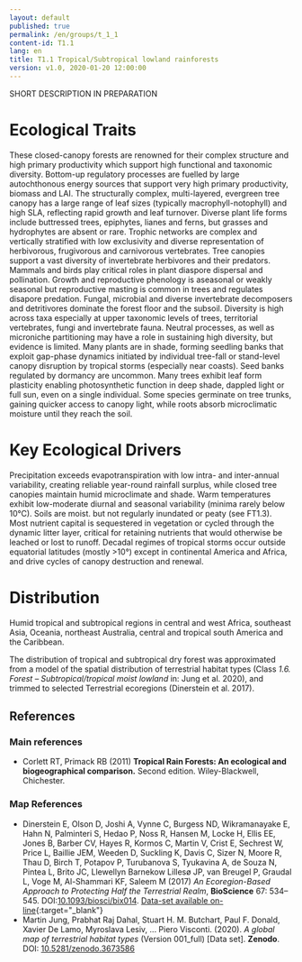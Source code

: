 ```yaml
---
layout: default
published: true
permalink: /en/groups/t_1_1
content-id: T1.1
lang: en
title: T1.1 Tropical/Subtropical lowland rainforests
version: v1.0, 2020-01-20 12:00:00
---
```


SHORT DESCRIPTION IN PREPARATION

# Ecological Traits

These closed-canopy forests are renowned for their complex structure and high primary productivity which support high functional and taxonomic diversity. Bottom-up regulatory processes are fuelled by large autochthonous energy sources that support very high primary productivity, biomass and LAI. The structurally complex, multi-layered, evergreen tree canopy has a large range of leaf sizes (typically macrophyll-notophyll) and high SLA, reflecting rapid growth and leaf turnover. Diverse plant life forms include buttressed trees, epiphytes, lianes and ferns, but grasses and hydrophytes are absent or rare. Trophic networks are complex and vertically stratified with low exclusivity and diverse representation of herbivorous, frugivorous and carnivorous vertebrates. Tree canopies support a vast diversity of invertebrate herbivores and their predators. Mammals and birds play critical roles in plant diaspore dispersal and pollination. Growth and reproductive phenology is aseasonal or weakly seasonal but reproductive masting is common in trees and regulates disapore predation. Fungal, microbial and diverse invertebrate decomposers and detritivores dominate the forest floor and the subsoil.  Diversity is high across taxa especially at upper taxonomic levels of trees, territorial vertebrates, fungi and invertebrate fauna. Neutral processes, as well as microniche partitioning may have a role in sustaining high diversity, but evidence is limited. Many plants are in shade, forming seedling banks that exploit gap-phase dynamics initiated by individual tree-fall or stand-level canopy disruption by tropical storms (especially near coasts). Seed banks regulated by dormancy are uncommon. Many trees exhibit leaf form plasticity enabling photosynthetic function in deep shade, dappled light or full sun, even on a single individual. Some species germinate on tree trunks, gaining quicker access to canopy light, while roots absorb microclimatic moisture until they reach the soil.

# Key Ecological Drivers

Precipitation exceeds evapotranspiration with low intra- and inter-annual variability, creating reliable year-round rainfall surplus, while closed tree canopies maintain humid microclimate and shade. Warm temperatures exhibit low-moderate diurnal and seasonal variability (minima rarely below 10°C). Soils are moist. but not regularly inundated or peaty (see FT1.3). Most nutrient capital is sequestered in vegetation or cycled through the dynamic litter layer, critical for retaining nutrients that would otherwise be leached or lost to runoff. Decadal regimes of tropical storms occur outside equatorial latitudes (mostly >10°) except in continental America and Africa, and drive cycles of canopy destruction and renewal.

# Distribution

Humid tropical and subtropical regions in central and west Africa, southeast Asia, Oceania, northeast Australia, central and tropical south America and the Caribbean.

The distribution of tropical and subtropical dry forest was approximated from a model of the spatial distribution of terrestrial habitat types (Class *1.6. Forest – Subtropical/tropical moist lowland* in: Jung et al. 2020), and trimmed to selected Terrestrial ecoregions (Dinerstein et al. 2017).

## References

### Main references
* Corlett RT, Primack RB (2011) **Tropical Rain Forests: An ecological and biogeographical comparison.** Second edition. Wiley-Blackwell, Chichester.

### Map References
* Dinerstein E, Olson D, Joshi A, Vynne C, Burgess ND, Wikramanayake E, Hahn N, Palminteri S, Hedao P, Noss R, Hansen M, Locke H, Ellis EE, Jones B, Barber CV, Hayes R, Kormos C, Martin V, Crist E, Sechrest W, Price L, Baillie JEM, Weeden D, Suckling K, Davis C, Sizer N, Moore R, Thau D, Birch T, Potapov P, Turubanova S, Tyukavina A, de Souza N, Pintea L, Brito JC, Llewellyn Barnekow Lillesø JP, van Breugel P, Graudal L, Voge M, Al-Shammari KF, Saleem M (2017) *An Ecoregion-Based Approach to Protecting Half the Terrestrial Realm*, **BioScience** 67: 534–545. DOI:[10.1093/biosci/bix014](https://doi.org/10.1093/biosci/bix014). [Data-set available on-line](https://ecoregions2017.appspot.com/){:target="_blank"}
* Martin Jung, Prabhat Raj Dahal, Stuart H. M. Butchart, Paul F. Donald, Xavier De Lamo, Myroslava Lesiv, ... Piero Visconti. (2020). *A global map of terrestrial habitat types* (Version 001_full) [Data set]. **Zenodo**. DOI: [10.5281/zenodo.3673586](http://doi.org/10.5281/zenodo.3673586)
